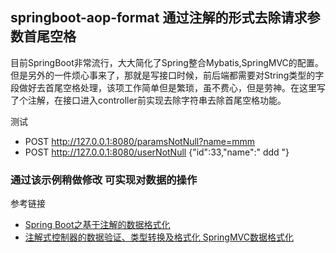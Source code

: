 ## springboot-aop-format 通过注解的形式去除请求参数首尾空格

目前SpringBoot非常流行，大大简化了Spring整合Mybatis,SpringMVC的配置。但是另外的一件烦心事来了，那就是写接口时候，前后端都需要对String类型的字段做好去首尾空格处理，该项工作简单但是繁琐，虽不费心，但是劳神。在这里写了个注解，在接口进入controller前实现去除字符串去除首尾空格功能。

测试
- POST http://127.0.0.1:8080/paramsNotNull?name=mmm
- POST http://127.0.0.1:8080/userNotNull  {"id":33,"name":"  ddd  "}


### 通过该示例稍做修改 可实现对数据的操作


参考链接
- [Spring Boot之基于注解的数据格式化](https://blog.csdn.net/jrainbow/article/details/52382728)
- [注解式控制器的数据验证、类型转换及格式化 SpringMVC数据格式化](https://blog.csdn.net/soundfly/article/details/17380741)